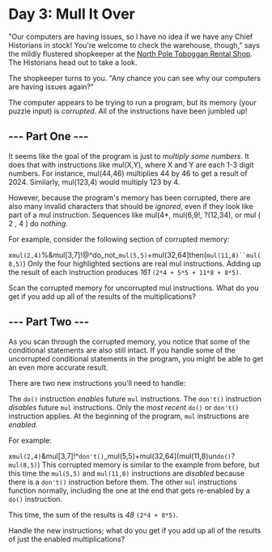 # Day 3: Mull It Over

"Our computers are having issues, so I have no idea if we have any Chief Historians in stock! You're welcome to check the warehouse, though," says the mildly flustered shopkeeper at the [North Pole Toboggan Rental Shop](https://adventofcode.com/2020/day/2). The Historians head out to take a look.

The shopkeeper turns to you. "Any chance you can see why our computers are having issues again?"

The computer appears to be trying to run a program, but its memory (your puzzle input) is *corrupted*. All of the instructions have been jumbled up!

## --- Part One ---
It seems like the goal of the program is just to *multiply some numbers*. It does that with instructions like mul(X,Y), where X and Y are each 1-3 digit numbers. For instance, mul(44,46) multiplies 44 by 46 to get a result of 2024. Similarly, mul(123,4) would multiply 123 by 4.

However, because the program's memory has been corrupted, there are also many invalid characters that should be *ignored*, even if they look like part of a mul instruction. Sequences like mul(4*, mul(6,9!, ?(12,34), or mul ( 2 , 4 ) do *nothing*.

For example, consider the following section of corrupted memory:

x`mul(2,4)`%&mul[3,7]!@^do_not_`mul(5,5)`+mul(32,64]then(`mul(11,8)``mul(8,5)`)
Only the four highlighted sections are real mul instructions. Adding up the result of each instruction produces *161* `(2*4 + 5*5 + 11*8 + 8*5)`.

Scan the corrupted memory for uncorrupted mul instructions. What do you get if you add up all of the results of the multiplications?

<!-- Your puzzle answer was 175615763. -->

## --- Part Two ---
As you scan through the corrupted memory, you notice that some of the conditional statements are also still intact. If you handle some of the uncorrupted conditional statements in the program, you might be able to get an even more accurate result.

There are two new instructions you'll need to handle:

The `do()` instruction *enables* future `mul` instructions.
The `don't()` instruction *disables* future `mul` instructions.
Only the *most recent* `do()` or `don't()` instruction applies. At the beginning of the program, `mul` instructions are *enabled*.

For example:

x`mul(2,4)`&mul[3,7]!^`don't()`_mul(5,5)+mul(32,64](mul(11,8)un`do()`?`mul(8,5)`)
This corrupted memory is similar to the example from before, but this time the `mul(5,5)` and `mul(11,8)` instructions are *disabled* because there is a `don't()` instruction before them. The other `mul` instructions function normally, including the one at the end that gets re-enabled by a `do()` instruction.

This time, the sum of the results is *48* `(2*4 + 8*5)`.

Handle the new instructions; what do you get if you add up all of the results of just the enabled multiplications?

<!-- Your puzzle answer was 74361272. -->
